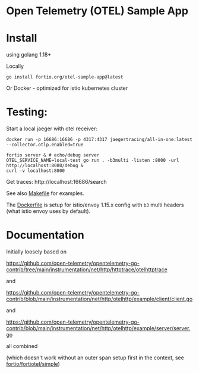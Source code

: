 # Open Telemetry (OTEL) Sample App


# Install

using golang 1.18+

Locally
```shell
go install fortio.org/otel-sample-app@latest
```

Or Docker - optimized for istio kubernetes cluster


# Testing:

Start a local jaeger with otel receiver:
```
docker run -p 16686:16686 -p 4317:4317 jaegertracing/all-in-one:latest --collector.otlp.enabled=true
```

```
fortio server & # echo/debug server
OTEL_SERVICE_NAME=local-test go run . -b3multi -listen :8000 -url http://localhost:8080/debug &
curl -v localhost:8000
```

Get traces: http://localhost:16686/search

See also [Makefile](Makefile) for examples.

The [Dockerfile](Dockerfile) is setup for istio/envoy 1.15.x config with `b3` multi headers (what istio envoy uses by default).

# Documentation

Initially loosely based on

https://github.com/open-telemetry/opentelemetry-go-contrib/tree/main/instrumentation/net/http/httptrace/otelhttptrace

and

https://github.com/open-telemetry/opentelemetry-go-contrib/blob/main/instrumentation/net/http/otelhttp/example/client/client.go

and

https://github.com/open-telemetry/opentelemetry-go-contrib/blob/main/instrumentation/net/http/otelhttp/example/server/server.go

all combined

(which doesn't work without an outer span setup first in the context, see [fortio/fortiotel/simple](https://github.com/fortio/fortiotel/blob/main/simple/otel_httptrace_simple.go))
